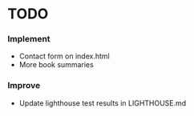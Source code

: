 # TODO

### Implement
* Contact form on index.html
* More book summaries

### Improve
* Update lighthouse test results in LIGHTHOUSE.md
